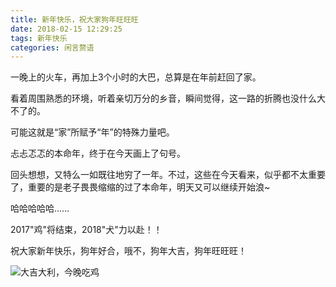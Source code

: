```yaml
---
title: 新年快乐，祝大家狗年旺旺旺
date: 2018-02-15 12:29:25
tags: 新年快乐
categories: 闲言赘语
---
```


一晚上的火车，再加上3个小时的大巴，总算是在年前赶回了家。

看着周围熟悉的环境，听着亲切万分的乡音，瞬间觉得，这一路的折腾也没什么大不了的。

可能这就是“家”所赋予“年”的特殊力量吧。

忐忐忑忑的本命年，终于在今天画上了句号。

回头想想，又特么一如既往地穷了一年。不过，这些在今天看来，似乎都不太重要了，重要的是老子畏畏缩缩的过了本命年，明天又可以继续开始浪~

哈哈哈哈哈……

2017"鸡"将结束，2018"犬"力以赴！！

祝大家新年快乐，狗年好合，哦不，狗年大吉，狗年旺旺旺！

![大吉大利，今晚吃鸡](/_posts/year-of-dog/2018.jpg)